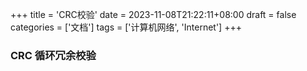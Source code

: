 +++
title = 'CRC校验'
date = 2023-11-08T21:22:11+08:00
draft = false
categories = ['文档']
tags = ['计算机网络', 'Internet']
+++

### CRC 循环冗余校验
